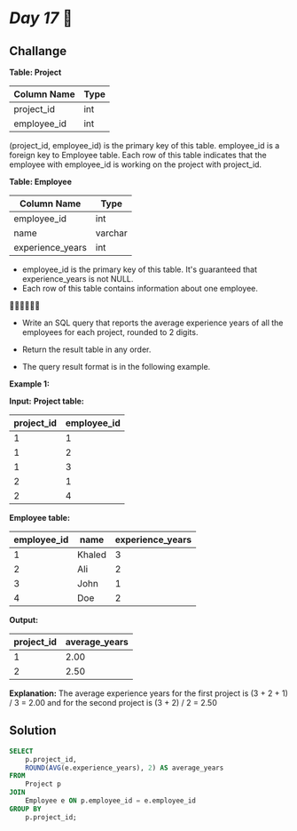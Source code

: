 # *Day 17* 🫠

## Challange

**Table: Project**


| Column Name | Type    |
|-------------|---------|
| project_id  | int     |
| employee_id | int     |

(project_id, employee_id) is the primary key of this table.
employee_id is a foreign key to Employee table.
Each row of this table indicates that the employee with employee_id is working on the project with project_id.
 

**Table: Employee**


| Column Name      | Type    |
|------------------|---------|
| employee_id      | int     |
| name             | varchar |
| experience_years | int     |

- employee_id is the primary key of this table. It's guaranteed that experience_years is not NULL.
- Each row of this table contains information about one employee.
 
✍🏻✍🏻✍🏻
- Write an SQL query that reports the average experience years of all the employees for each project, rounded to 2 digits.

- Return the result table in any order.

- The query result format is in the following example.

 

**Example 1:**

**Input:** 
**Project table:**

| project_id  | employee_id |
|-------------|-------------|
| 1           | 1           |
| 1           | 2           |
| 1           | 3           |
| 2           | 1           |
| 2           | 4           |

**Employee table:**

| employee_id | name   | experience_years |
|-------------|--------|------------------|
| 1           | Khaled | 3                |
| 2           | Ali    | 2                |
| 3           | John   | 1                |
| 4           | Doe    | 2                |

**Output:**

| project_id  | average_years |
|-------------|---------------|
| 1           | 2.00          |
| 2           | 2.50          |

**Explanation:** The average experience years for the first project is (3 + 2 + 1) / 3 = 2.00 and for the second project is (3 + 2) / 2 = 2.50

## Solution

```sql
SELECT 
    p.project_id,
    ROUND(AVG(e.experience_years), 2) AS average_years
FROM 
    Project p
JOIN 
    Employee e ON p.employee_id = e.employee_id
GROUP BY 
    p.project_id;
```
